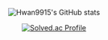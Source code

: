 <div align=center>

![Hwan9915's GitHub stats](https://github-readme-stats.vercel.app/api?username=Hwan9915&show_icons=true&theme=radical)

[![Solved.ac Profile](http://mazassumnida.wtf/api/v2/generate_badge?boj=cubic0915)](https://solved.ac/cubic0915/)